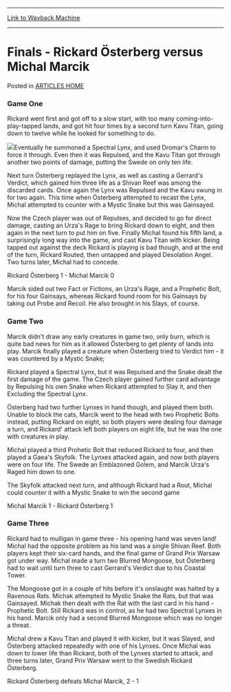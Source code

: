 
---
[Link to Wayback Machine](https://web.archive.org/web/20171030053858/https://magic.wizards.com/en/articles/archive/finals-rickard-%C3%B6sterberg-versus-michal-marcik-2000-01-01-0)

[_metadata_:description]:- "Game One  Rickard went first and got off to a slow start, with too many coming-into-play-tapped lands, and got hit four times by a second turn Kavu Titan, going down to twelve while he looked for something to do."
[_metadata_:generator]:- "Drupal 7 (http://drupal.org)"
[_metadata_:node]:- "959406"
[_metadata_:publish_date]:- "2000-01-01"
[_metadata_:source]:- "div-main-content"
[_metadata_:title]:- "Finals - Rickard Österberg versus Michal Marcik"
[_metadata_:wayback_capture_timestamp]:- "2017-10-30 05:38:58"
[_metadata_:wayback_raw_url]:- "https://web.archive.org/web/20171030053858id_/https://magic.wizards.com/en/articles/archive/finals-rickard-%C3%B6sterberg-versus-michal-marcik-2000-01-01-0"
[_metadata_:wayback_url]:- "https://magic.wizards.com/en/articles/archive/finals-rickard-%C3%B6sterberg-versus-michal-marcik-2000-01-01-0"
---


Finals - Rickard Österberg versus Michal Marcik
===============================================



 Posted in [ARTICLES HOME](/en/articles)











### Game One


Rickard went first and got off to a slow start, with too many coming-into-play-tapped lands, and got hit four times by a second turn Kavu Titan, going down to twelve while he looked for something to do.


![](https://media.magic.wizards.com/image_legacy_migration/sideboard/images/GPWARSAW01/864.jpg)Eventually he summoned a Spectral Lynx, and used Dromar's Charm to force it through. Even then it was Repulsed, and the Kavu Titan got through another two points of damage, putting the Swede on only ten life.


Next turn Österberg replayed the Lynx, as well as casting a Gerrard's Verdict, which gained him three life as a Shivan Reef was among the discarded cards. Once again the Lynx was Repulsed and the Kavu swung in for two again. This time when Österberg attempted to recast the Lynx, Michal attempted to counter with a Mystic Snake but this was Gainsayed.


Now the Czech player was out of Repulses, and decided to go for direct damage, casting an Urza's Rage to bring Rickard down to eight, and then again in the next turn to put him on five. Finally Michal found his fifth land, a surprisingly long way into the game, and cast Kavu Titan with kicker. Being tapped out against the deck Rickard is playing is bad though, and at the end of the turn, Rickard Routed, then untapped and played Desolation Angel. Two turns later, Michal had to concede.


Rickard Österberg 1 - Michal Marcik 0


Marcik sided out two Fact or Fictions, an Urza's Rage, and a Prophetic Bolt, for his four Gainsays, whereas Rickard found room for his Gainsays by taking out Probe and Recoil. He also brought in his Slays, of course.


### Game Two


Marcik didn't draw any early creatures in game two, only burn, which is quite bad news for him as it allowed Österberg to get plenty of lands into play. Marcik finally played a creature when Österberg tried to Verdict him - it was countered by a Mystic Snake;


Rickard played a Spectral Lynx, but it was Repulsed and the Snake dealt the first damage of the game. The Czech player gained further card advantage by Repulsing his own Snake when Rickard attempted to Slay it, and then Excluding the Spectral Lynx.


Österberg had two further Lynxes in hand though, and played them both. Unable to block the cats, Marcik went to the head with two Prophetic Bolts instead, putting Rickard on eight, so both players were dealing four damage a turn, and Rickard' attack left both players on eight life, but he was the one with creatures in play.


Michal played a third Prohetic Bolt that reduced Rickard to four, and then played a Gaea's Skyfolk. The Lynxes attacked again, and now both players were on four life. The Swede an Emblazoned Golem, and Marcik Urza's Raged him down to one.


The Skyfolk attacked next turn, and although Rickard had a Rout, Michal could counter it with a Mystic Snake to win the second game


Michal Marcik 1 - Rickard Österberg 1


### Game Three


Rickard had to mulligan in game three - his opening hand was seven land! Michal had the opposite problem as his land was a single Shivan Reef. Both players kept their six-card hands, and the final game of Grand Prix Warsaw got under way. Michal made a turn two Blurred Mongoose, but Österberg had to wait until turn three to cast Gerrard's Verdict due to his Coastal Tower.


The Mongoose got in a couple of hits before it's onslaught was halted by a Ravenous Rats. Michak attempted to Mystic Snake the Rats, but that was Gainsayed. Michak then dealt with the Rat with the last card in his hand - Prophetic Bolt. Still Rickard was in control, as he had two Spectral Lynxes in his hand. Marcik only had a second Blurred Mongoose which was no longer a threat.


Michal drew a Kavu Titan and played it with kicker, but it was Slayed, and Österberg attacked repeatedly with one of his Lynxes. Once Michal was down to lower life than Rickard, both of the Lynxes started to attack, and three turns later, Grand Prix Warsaw went to the Swedish Rickard Österberg.


Rickard Österberg defeats Michal Marcik, 2 - 1







